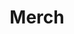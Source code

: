 ---
title: Merch
description: Trigger for when a Merch item is bought in StreamElements
version: 0.2.1
variables:
  - name: merchUsername
    type: string
    description: Username of the user as provided by StreamElements (may not be from Twitch)
  - name: merchAvatar
    type: string
    description: The URL of the user's avatar
  - name: merchAmount
    type: number
    description: The amount of the purchase
    value: 45
  - name: merchCurrency
    type: string
    description: The 3 letter payment currency code
    value: EUR
  - name: merchMessage
    type: string
    description: The message that the user may has included
    value: My merch message
  - name: merchQuantity
    type: number
    description: The total number of items purchased
    value: 3
  - name: merchItems
    type: number
    description: The number of distinct items purchased
    value: 2
  - name: merchItem#.name
    type: string
    description: Name of the item purchased
  - name: merchItem#.price
    type: number
    description: Price of the item purchased
    value: 15
  - name: merchItem#.quantity
    type: number
    description: How many of the item was purchased
    value: 2
---